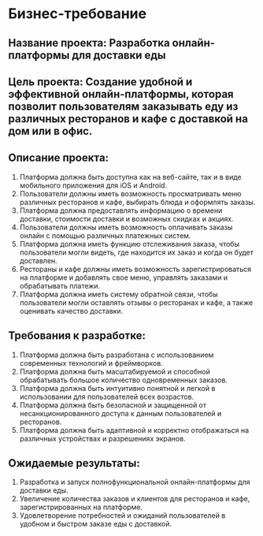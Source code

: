 # Бизнес-требование

## **Название проекта:** Разработка онлайн-платформы для доставки еды

## **Цель проекта:** Создание удобной и эффективной онлайн-платформы, которая позволит пользователям заказывать еду из различных ресторанов и кафе с доставкой на дом или в офис.

## **Описание проекта:**

1. Платформа должна быть доступна как на веб-сайте, так и в виде мобильного приложения для iOS и Android.
2. Пользователи должны иметь возможность просматривать меню различных ресторанов и кафе, выбирать блюда и оформлять заказы.
3. Платформа должна предоставлять информацию о времени доставки, стоимости доставки и возможных скидках и акциях.
4. Пользователи должны иметь возможность оплачивать заказы онлайн с помощью различных платежных систем.
5. Платформа должна иметь функцию отслеживания заказа, чтобы пользователи могли видеть, где находится их заказ и когда он будет доставлен.
6. Рестораны и кафе должны иметь возможность зарегистрироваться на платформе и добавлять свое меню, управлять заказами и обрабатывать платежи.
7. Платформа должна иметь систему обратной связи, чтобы пользователи могли оставлять отзывы о ресторанах и кафе, а также оценивать качество доставки.

## **Требования к разработке**:

1. Платформа должна быть разработана с использованием современных технологий и фреймворков.
2. Платформа должна быть масштабируемой и способной обрабатывать большое количество одновременных заказов.
3. Платформа должна быть интуитивно понятной и легкой в использовании для пользователей всех возрастов.
4. Платформа должна быть безопасной и защищенной от несанкционированного доступа к данным пользователей и ресторанов.
5. Платформа должна быть адаптивной и корректно отображаться на различных устройствах и разрешениях экранов.

## **Ожидаемые результаты:**

1. Разработка и запуск полнофункциональной онлайн-платформы для доставки еды.
2. Увеличение количества заказов и клиентов для ресторанов и кафе, зарегистрированных на платформе.
3. Удовлетворение потребностей и ожиданий пользователей в удобном и быстром заказе еды с доставкой.